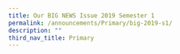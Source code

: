 ```yaml
---
title: Our BIG NEWS Issue 2019 Semester 1
permalink: /announcements/Primary/big-2019-s1/
description: ""
third_nav_title: Primary
---
```

